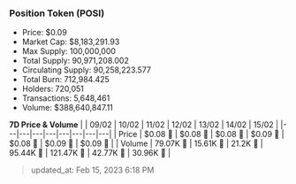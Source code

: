 
  ### Position Token (POSI)
  - Price: $0.09
  - Market Cap: $8,183,291.93
  - Max Supply: 100,000,000
  - Total Supply: 90,971,208.002
  - Circulating Supply: 90,258,223.577
  - Total Burn: 712,984.425
  - Holders: 720,051
  - Transactions: 5,648,461
  - Volume: $388,640,847.11

  **7D Price & Volume**
  | | 09&#x2F;02 | 10&#x2F;02 | 11&#x2F;02 | 12&#x2F;02 | 13&#x2F;02 | 14&#x2F;02 | 15&#x2F;02 |
  |---|---|---|---|---|---|---|---|
  | Price | $0.08 🔻 | $0.08 🚀 | $0.08 🚀 | $0.09 🚀 | $0.08 🔻 | $0.09 🚀 | $0.09 🚀 |
  | Volume | 79.07K 🚀 | 15.61K 🔻 | 21.2K 🚀 | 95.44K 🚀 | 121.47K 🚀 | 42.77K 🔻 | 30.96K 🔻 |

  > updated_at: Feb 15, 2023 6:18 PM
